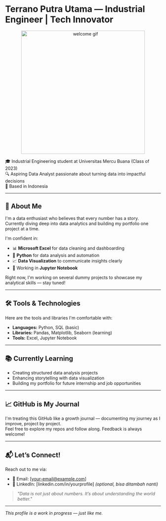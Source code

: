 # Terrano Putra Utama — Industrial Engineer | Tech Innovator

<div align="center">
  <img src="https://media0.giphy.com/media/v1.Y2lkPTc5MGI3NjExMDB4MnJ4c2xpbGMzanZ0aDN4a25mMXo4bjlxcjI4a3hwN3M1ZDV4NiZlcD12MV9pbnRlcm5hbF9naWZfYnlfaWQmY3Q9Zw/5WILqPq29TyIkVCSej/giphy.gif" alt="welcome gif" width="400"/>
</div>

🎓 Industrial Engineering student at Universitas Mercu Buana (Class of 2023)  
🔍 Aspiring Data Analyst passionate about turning data into impactful decisions  
📍 Based in Indonesia  

---

## 🚀 About Me

I'm a data enthusiast who believes that every number has a story.  
Currently diving deep into data analytics and building my portfolio one project at a time.

I'm confident in:
- 📊 **Microsoft Excel** for data cleaning and dashboarding
- 🐍 **Python** for data analysis and automation
- 📈 **Data Visualization** to communicate insights clearly
- 🧪 Working in **Jupyter Notebook**

Right now, I'm working on several dummy projects to showcase my analytical skills — stay tuned!

---

## 🛠️ Tools & Technologies

Here are the tools and libraries I'm comfortable with:

- **Languages:** Python, SQL (basic)
- **Libraries:** Pandas, Matplotlib, Seaborn (learning)
- **Tools:** Excel, Jupyter Notebook

---

## 📚 Currently Learning

- Creating structured data analysis projects
- Enhancing storytelling with data visualization
- Building my portfolio for future internship and job opportunities

---

## 📈 GitHub is My Journal

I'm treating this GitHub like a growth journal — documenting my journey as I improve, project by project.  
Feel free to explore my repos and follow along. Feedback is always welcome!

---

## 📬 Let’s Connect!

Reach out to me via:
- 📧 Email: [your-email@example.com]
- 💼 LinkedIn: [linkedin.com/in/yourprofile] *(optional, bisa ditambah nanti)*

> _"Data is not just about numbers. It’s about understanding the world better."_

---

_This profile is a work in progress — just like me._
